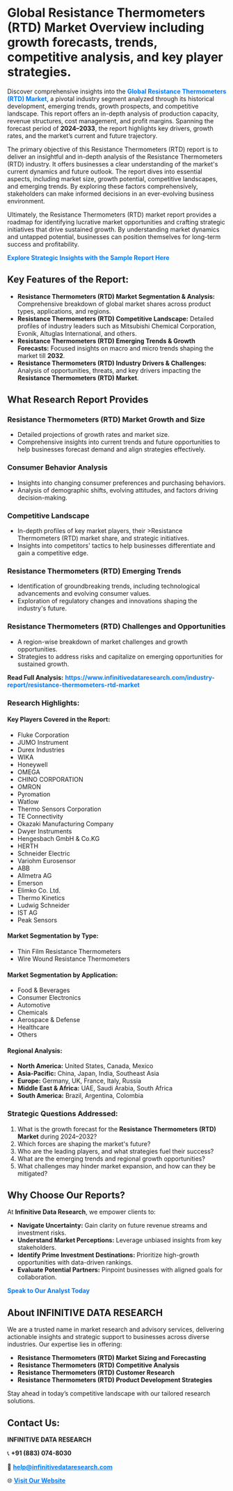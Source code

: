 <h1>Global Resistance Thermometers (RTD) Market Overview including growth forecasts, trends, competitive analysis, and key player strategies.</h1>
<p>
Discover comprehensive insights into the 
<a href="https://www.infinitivedataresearch.com/industry-report/resistance-thermometers-rtd-market" rel="dofollow" style="color: #007BFF; text-decoration: none;"><strong>Global Resistance Thermometers (RTD) Market</strong></a>, a pivotal industry segment analyzed through its historical development, emerging trends, growth prospects, and competitive landscape. This report offers an in-depth analysis of production capacity, revenue structures, cost management, and profit margins. Spanning the forecast period of <strong>2024–2033</strong>, the report highlights key drivers, growth rates, and the market’s current and future trajectory.
</p>
<p>
The primary objective of this Resistance Thermometers (RTD) report is to deliver an insightful and in-depth analysis of the Resistance Thermometers (RTD) industry. It offers businesses a clear understanding of the market's current dynamics and future outlook. The report dives into essential aspects, including market size, growth potential, competitive landscapes, and emerging trends. By exploring these factors comprehensively, stakeholders can make informed decisions in an ever-evolving business environment.
</p>
<p>
Ultimately, the Resistance Thermometers (RTD) market report provides a roadmap for identifying lucrative market opportunities and crafting strategic initiatives that drive sustained growth. By understanding market dynamics and untapped potential, businesses can position themselves for long-term success and profitability.
</p>
<p>
<a href="https://www.infinitivedataresearch.com/request-sample/reportId=106545" style="color: #007BFF; text-decoration: none;"><strong>Explore Strategic Insights with the Sample Report Here</strong></a>
</p>

<h2>Key Features of the Report:</h2>
<ul>
<li><strong>Resistance Thermometers (RTD) Market Segmentation & Analysis:</strong> Comprehensive breakdown of global market shares across product types, applications, and regions.</li>
<li><strong>Resistance Thermometers (RTD) Competitive Landscape:</strong> Detailed profiles of industry leaders such as Mitsubishi Chemical Corporation, Evonik, Altuglas International, and others.</li>
<li><strong>Resistance Thermometers (RTD) Emerging Trends & Growth Forecasts:</strong> Focused insights on macro and micro trends shaping the market till <strong>2032</strong>.</li>
<li><strong>Resistance Thermometers (RTD) Industry Drivers & Challenges:</strong> Analysis of opportunities, threats, and key drivers impacting the <strong>Resistance Thermometers (RTD) Market</strong>.</li>
</ul>

<h2>What Research Report Provides</h2>
<h3>Resistance Thermometers (RTD) Market Growth and Size</h3>
<ul>
<li>Detailed projections of growth rates and market size.</li>
<li>Comprehensive insights into current trends and future opportunities to help businesses forecast demand and align strategies effectively.</li>
</ul>

<h3>Consumer Behavior Analysis</h3>
<ul>
<li>Insights into changing consumer preferences and purchasing behaviors.</li>
<li>Analysis of demographic shifts, evolving attitudes, and factors driving decision-making.</li>
</ul>

<h3>Competitive Landscape</h3>
<ul>
<li>In-depth profiles of key market players, their >Resistance Thermometers (RTD) market share, and strategic initiatives.</li>
<li>Insights into competitors' tactics to help businesses differentiate and gain a competitive edge.</li>
</ul>

<h3>Resistance Thermometers (RTD) Emerging Trends</h3>
<ul>
<li>Identification of groundbreaking trends, including technological advancements and evolving consumer values.</li>
<li>Exploration of regulatory changes and innovations shaping the industry's future.</li>
</ul>

<h3>Resistance Thermometers (RTD) Challenges and Opportunities</h3>
<ul>
<li>A region-wise breakdown of market challenges and growth opportunities.</li>
<li>Strategies to address risks and capitalize on emerging opportunities for sustained growth.</li>
</ul>
<p><strong>Read Full Analysis:</strong> <a href="https://www.infinitivedataresearch.com/industry-report/resistance-thermometers-rtd-market" rel="dofollow" style="color: #007BFF; text-decoration: none;"><strong>https://www.infinitivedataresearch.com/industry-report/resistance-thermometers-rtd-market</strong></a></p>
<h3>Research Highlights:</h3>
<h4>Key Players Covered in the Report:</h4>
<ul><li>Fluke Corporation</li><li>JUMO Instrument</li><li>Durex Industries</li><li>WIKA</li><li>Honeywell</li><li>OMEGA</li><li>CHINO CORPORATION</li><li>OMRON</li><li>Pyromation</li><li>Watlow</li><li>Thermo Sensors Corporation</li><li>TE Connectivity</li><li>Okazaki Manufacturing Company</li><li>Dwyer Instruments</li><li>Hengesbach GmbH &amp; Co.KG</li><li>HERTH</li><li>Schneider Electric</li><li>Variohm Eurosensor</li><li>ABB</li><li>Allmetra AG</li><li>Emerson</li><li>Elimko Co. Ltd.</li><li>Thermo Kinetics</li><li>Ludwig Schneider</li><li>IST AG</li><li>Peak Sensors</li></ul>
<h4>Market Segmentation by Type:</h4>
<ul><li>Thin Film Resistance Thermometers</li><li>Wire Wound Resistance Thermometers</li></ul>
<h4>Market Segmentation by Application:</h4>
<ul><li>Food &amp; Beverages</li><li>Consumer Electronics</li><li>Automotive</li><li>Chemicals</li><li>Aerospace &amp; Defense</li><li>Healthcare</li><li>Others</li></ul>

<h4>Regional Analysis:</h4>
<ul>
<li><strong>North America:</strong> United States, Canada, Mexico</li>
<li><strong>Asia-Pacific:</strong> China, Japan, India, Southeast Asia</li>
<li><strong>Europe:</strong> Germany, UK, France, Italy, Russia</li>
<li><strong>Middle East & Africa:</strong> UAE, Saudi Arabia, South Africa</li>
<li><strong>South America:</strong> Brazil, Argentina, Colombia</li>
</ul>

<h3>Strategic Questions Addressed:</h3>
<ol>
<li>What is the growth forecast for the <strong>Resistance Thermometers (RTD) Market</strong> during 2024–2032?</li>
<li>Which forces are shaping the market's future?</li>
<li>Who are the leading players, and what strategies fuel their success?</li>
<li>What are the emerging trends and regional growth opportunities?</li>
<li>What challenges may hinder market expansion, and how can they be mitigated?</li>
</ol>

<h2>Why Choose Our Reports?</h2>
<p>At <strong>Infinitive Data Research</strong>, we empower clients to:</p>
<ul>
<li><strong>Navigate Uncertainty:</strong> Gain clarity on future revenue streams and investment risks.</li>
<li><strong>Understand Market Perceptions:</strong> Leverage unbiased insights from key stakeholders.</li>
<li><strong>Identify Prime Investment Destinations:</strong> Prioritize high-growth opportunities with data-driven rankings.</li>
<li><strong>Evaluate Potential Partners:</strong> Pinpoint businesses with aligned goals for collaboration.</li>
</ul>
<p><a href="https://www.infinitivedataresearch.com/industry-report/resistance-thermometers-rtd-market" rel="dofollow" style="color: #007BFF; text-decoration: none;"><strong>Speak to Our Analyst Today</strong></a></p>

<h2>About INFINITIVE DATA RESEARCH</h2>
<p>We are a trusted name in market research and advisory services, delivering actionable insights and strategic support to businesses across diverse industries. Our expertise lies in offering:</p>
<ul>
<li><strong>Resistance Thermometers (RTD) Market Sizing and Forecasting</strong></li>
<li><strong>Resistance Thermometers (RTD) Competitive Analysis</strong></li>
<li><strong>Resistance Thermometers (RTD) Customer Research</strong></li>
<li><strong>Resistance Thermometers (RTD) Product Development Strategies</strong></li>
</ul>
<p>Stay ahead in today’s competitive landscape with our tailored research solutions.</p>

<h2>Contact Us:</h2>
<p><strong>INFINITIVE DATA RESEARCH</strong></p>
<p>📞 <strong>+91 (883) 074-8030</strong></p>
<p>📧 <strong><a href="mailto:help@infinitivedataresearch.com" style="color: #007BFF;">help@infinitivedataresearch.com</a></strong></p>
<p>🌐 <strong><a href="https://www.infinitivedataresearch.com" rel="dofollow" style="color: #007BFF;">Visit Our Website</a></strong></p>